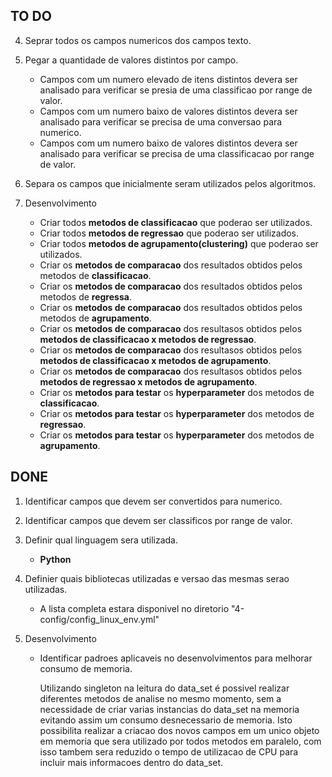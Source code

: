 
## TO DO

4. Seprar todos os campos numericos dos campos texto.

5. Pegar a quantidade de valores distintos por campo.
    - Campos com um numero elevado de itens distintos devera ser analisado para verificar se presia de uma classificao por range de valor.
    - Campos com um numero baixo de valores distintos devera ser analisado para verificar se precisa de uma conversao para numerico.
    - Campos com um numero baixo de valores distintos devera ser analisado para verificar se precisa de uma classificacao por range de valor.
  
6. Separa os campos que inicialmente seram utilizados pelos algoritmos.

7. Desenvolvimento
        
    - Criar todos __metodos de classificacao__ que poderao ser utilizados.
    - Criar todos __metodos de regressao__ que poderao ser utilizados.
    - Criar todos __metodos de agrupamento(clustering)__ que poderao ser utilizados.
    - Criar os __metodos de comparacao__ dos resultados obtidos pelos metodos de __classificacao__.
    - Criar os __metodos de comparacao__ dos resultados obtidos pelos metodos de __regressa__.
    - Criar os __metodos de comparacao__ dos resultados obtidos pelos metodos de __agrupamento__.
    - Criar os __metodos de comparacao__ dos resultasos obtidos pelos __metodos de classificacao x metodos de regressao__.
    - Criar os __metodos de comparacao__ dos resultasos obtidos pelos __metodos de classificacao x metodos de agrupamento__.
    - Criar os __metodos de comparacao__ dos resultasos obtidos pelos __metodos de regressao x metodos de agrupamento__.
    - Criar os __metodos para testar__ os __hyperparameter__ dos metodos de __classificacao__.
    - Criar os __metodos para testar__ os __hyperparameter__ dos metodos de __regressao__.
    - Criar os __metodos para testar__ os __hyperparameter__ dos metodos de __agrupamento__.

## DONE 

1. Identificar campos que devem ser convertidos para numerico.

2. Identificar campos que devem ser classificos por range de valor.

3. Definir qual linguagem sera utilizada. 
    - __Python__
    
4. Definier quais bibliotecas utilizadas e versao das mesmas serao utilizadas.
    - A lista completa estara disponivel no diretorio "4-config/config_linux_env.yml"
    
7. Desenvolvimento
    
    - Identificar padroes aplicaveis no desenvolvimentos para melhorar consumo de memoria.
    
        Utilizando singleton na leitura do data_set é possivel realizar diferentes metodos de analise no mesmo momento, sem a necessidade de criar varias instancias do data_set na memoria evitando assim um consumo desnecessario de memoria.  Isto possibilita realizar a criacao dos novos campos em um unico objeto em memoria que sera utilizado por todos metodos em paralelo, com isso tambem sera reduzido o tempo de utilizacao de CPU para incluir mais informacoes dentro do data_set.    
